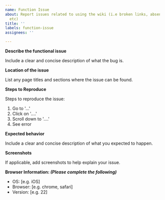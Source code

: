 ```yaml
---
name: Function Issue
about: Report issues related to using the wiki (i.e broken links, absent pictures,
  etc)
title: ''
labels: function-issue
assignees: ''

---
```


**Describe the functional issue**

Include a clear and concise description of what the bug is.

**Location of the issue**

List any page titles and sections where the issue can be found.

**Steps to Reproduce**

Steps to reproduce the issue:
1. Go to '...'
2. Click on '....'
3. Scroll down to '....'
4. See error

**Expected behavior**

Include a clear and concise description of what you expected to happen.

**Screenshots**

If applicable, add screenshots to help explain your issue.

**Browser Information: _(Please complete the following)_**

 - OS: [e.g. iOS]
 - Browser: [e.g. chrome, safari]
 - Version: [e.g. 22]
